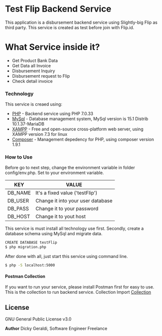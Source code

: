 # Test Flip Backend Service


This application is a disbursement backend service using Slightly-big Flip as third party. This service is created as test before join with Flip.id.

# What Service inside it?

  - Get Product Bank Data
  - Get Data all Invoice
  - Disbursement Inquiry
  - Disbursement request to Flip
  - Check detail invoice
### Technology

This service is creaed using:

* [PHP] - Backend service using PHP 7.0.33 
* [MySql] - Database management system, MySql version is 15.1 Distrib 10.1.37-MariaDB
* [XAMPP] - Free and open-source cross-platform web server, using XAMPP version 7.3 for linux
* [Composer] - Management depedency for PHP, using composer version 1.9.1

### How to Use

Before go to next step, change the environment variable in folder config/env.php. Set to your environment variable. 

| KEY | VALUE |
| ------ | ------ |
| DB_NAME | It's a fixed value ('testFlip') |
| DB_USER | Change it into your user database |
| DB_PASS | Change it to your password |
| DB_HOST | Change it to yout host |

This service is must install all technology use first. Secondly, create a database schema using MySql and migrate data.

```sh
CREATE DATABASE testFlip
$ php migration.php
```

After done with all, just start this service using command line.
```sh
$ php -S localhost:5000
```
#### Postman Collection

If you want to run your service, please install Postman first for easy to use. This is the collection to run backend service. Collection Import [Collection](https://www.getpostman.com/collections/992c5456ea59e8cb0953)

License
----

GNU General Public License v3.0


**Author**
Dicky Geraldi, Software Engineer Freelance


 
   [php]: <https://php.net>
   [MySql]: <https://www.mysql.com/>
   [XAMPP]: <https://www.apachefriends.org/index.html>
   [Composer]: <https://getcomposer.org/>